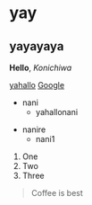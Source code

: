 # yay
## yayayaya

**Hello**, *Konichiwa*

[yahallo](https://octodex.github.com/images/yaktocat.png)
[Google](http://google.com)

* nani
  * yahallonani
- nanire
  - nani1

1. One
2. Two
3. Three

> Coffee is best


